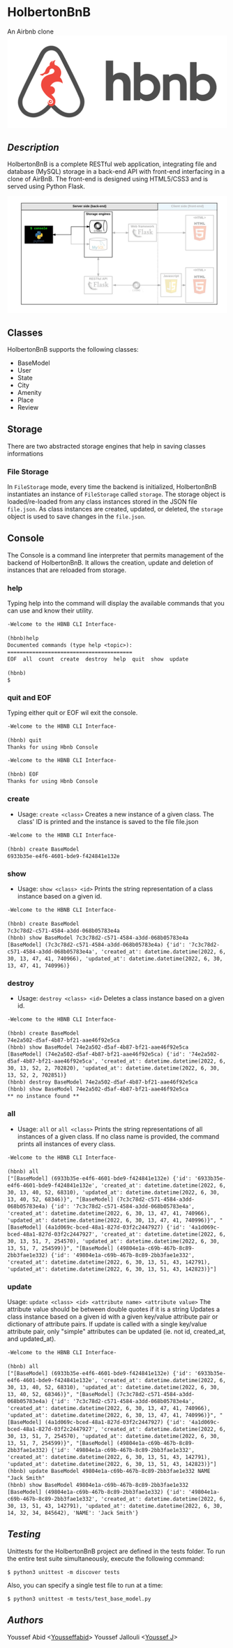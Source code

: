 # HolbertonBnB
An Airbnb clone
![AIRBNB](assets/airbnb.png)

## ***Description***
HolbertonBnB is a complete RESTful web application, integrating file and database (MySQL) storage in a back-end API with front-end interfacing in a clone of AirBnB. The front-end is designed using HTML5/CSS3 and is served using Python Flask.

![an image of the project architecture](assets/console.png)

## Classes

HolbertonBnB supports the following classes:
- BaseModel
- User
- State
- City
- Amenity
- Place
- Review

## Storage
There are two abstracted storage engines that help in saving classes informations

### File Storage
In `FileStorage` mode, every time the backend is initialized, HolbertonBnB instantiates an instance of `FileStorage` called `storage`. The storage object is loaded/re-loaded from any class instances stored in the JSON file `file.json`. As class instances are created, updated, or deleted, the `storage` object is used to save changes in the `file.json`.

## Console
The Console is a command line interpreter that permits management of the backend of HolbertonBnB.
It allows the creation, update and deletion of instances that are reloaded from storage.

### help
Typing help into the command will display the available commands that you can use and know their utility.
```
-Welcome to the HBNB CLI Interface-

(hbnb)help
Documented commands (type help <topic>):
========================================
EOF  all  count  create  destroy  help  quit  show  update

(hbnb)
$
```
### quit and EOF
Typing either quit or EOF wil exit the console.
```
-Welcome to the HBNB CLI Interface-

(hbnb) quit
Thanks for using Hbnb Console
```
```
-Welcome to the HBNB CLI Interface-

(hbnb) EOF
Thanks for using Hbnb Console
```
### create
- Usage: `create <class>`
Creates a new instance of a given class. The class' ID is printed and the instance is saved to the file file.json
```
-Welcome to the HBNB CLI Interface-

(hbnb) create BaseModel
6933b35e-e4f6-4601-bde9-f424841e132e
```

### show
- Usage: `show <class> <id>`
Prints the string representation of a class instance based on a given id.
```
-Welcome to the HBNB CLI Interface-

(hbnb) create BaseModel
7c3c78d2-c571-4584-a3dd-068b05783e4a
(hbnb) show BaseModel 7c3c78d2-c571-4584-a3dd-068b05783e4a
[BaseModel] (7c3c78d2-c571-4584-a3dd-068b05783e4a) {'id': '7c3c78d2-c571-4584-a3dd-068b05783e4a', 'created_at': datetime.datetime(2022, 6, 30, 13, 47, 41, 740966), 'updated_at': datetime.datetime(2022, 6, 30, 13, 47, 41, 740996)}
```

### destroy
- Usage: `destroy <class> <id>`
Deletes a class instance based on a given id.
```
-Welcome to the HBNB CLI Interface-

(hbnb) create BaseModel
74e2a502-d5af-4b87-bf21-aae46f92e5ca
(hbnb) show BaseModel 74e2a502-d5af-4b87-bf21-aae46f92e5ca
[BaseModel] (74e2a502-d5af-4b87-bf21-aae46f92e5ca) {'id': '74e2a502-d5af-4b87-bf21-aae46f92e5ca', 'created_at': datetime.datetime(2022, 6, 30, 13, 52, 2, 702820), 'updated_at': datetime.datetime(2022, 6, 30, 13, 52, 2, 702851)}
(hbnb) destroy BaseModel 74e2a502-d5af-4b87-bf21-aae46f92e5ca
(hbnb) show BaseModel 74e2a502-d5af-4b87-bf21-aae46f92e5ca
** no instance found **
```

### all
- Usage: `all` or `all <class>`
Prints the string representations of all instances of a given class. If no class name is provided, the command prints all instances of every class.
```
-Welcome to the HBNB CLI Interface-

(hbnb) all
["[BaseModel] (6933b35e-e4f6-4601-bde9-f424841e132e) {'id': '6933b35e-e4f6-4601-bde9-f424841e132e', 'created_at': datetime.datetime(2022, 6, 30, 13, 40, 52, 68310), 'updated_at': datetime.datetime(2022, 6, 30, 13, 40, 52, 68346)}", "[BaseModel] (7c3c78d2-c571-4584-a3dd-068b05783e4a) {'id': '7c3c78d2-c571-4584-a3dd-068b05783e4a', 'created_at': datetime.datetime(2022, 6, 30, 13, 47, 41, 740966), 'updated_at': datetime.datetime(2022, 6, 30, 13, 47, 41, 740996)}", "[BaseModel] (4a1d069c-bced-48a1-827d-03f2c2447927) {'id': '4a1d069c-bced-48a1-827d-03f2c2447927', 'created_at': datetime.datetime(2022, 6, 30, 13, 51, 7, 254570), 'updated_at': datetime.datetime(2022, 6, 30, 13, 51, 7, 254599)}", "[BaseModel] (49804e1a-c69b-467b-8c89-2bb3fae1e332) {'id': '49804e1a-c69b-467b-8c89-2bb3fae1e332', 'created_at': datetime.datetime(2022, 6, 30, 13, 51, 43, 142791), 'updated_at': datetime.datetime(2022, 6, 30, 13, 51, 43, 142823)}"]
```

### update
Usage: `update <class> <id> <attribute name> <attribute value>` 
The attribute value should be between double quotes if it is a string
Updates a class instance based on a given id with a given key/value attribute pair or dictionary of attribute pairs. If update is called with a single key/value attribute pair, only "simple" attributes can be updated (ie. not id, created_at, and updated_at).
```
-Welcome to the HBNB CLI Interface-

(hbnb) all
["[BaseModel] (6933b35e-e4f6-4601-bde9-f424841e132e) {'id': '6933b35e-e4f6-4601-bde9-f424841e132e', 'created_at': datetime.datetime(2022, 6, 30, 13, 40, 52, 68310), 'updated_at': datetime.datetime(2022, 6, 30, 13, 40, 52, 68346)}", "[BaseModel] (7c3c78d2-c571-4584-a3dd-068b05783e4a) {'id': '7c3c78d2-c571-4584-a3dd-068b05783e4a', 'created_at': datetime.datetime(2022, 6, 30, 13, 47, 41, 740966), 'updated_at': datetime.datetime(2022, 6, 30, 13, 47, 41, 740996)}", "[BaseModel] (4a1d069c-bced-48a1-827d-03f2c2447927) {'id': '4a1d069c-bced-48a1-827d-03f2c2447927', 'created_at': datetime.datetime(2022, 6, 30, 13, 51, 7, 254570), 'updated_at': datetime.datetime(2022, 6, 30, 13, 51, 7, 254599)}", "[BaseModel] (49804e1a-c69b-467b-8c89-2bb3fae1e332) {'id': '49804e1a-c69b-467b-8c89-2bb3fae1e332', 'created_at': datetime.datetime(2022, 6, 30, 13, 51, 43, 142791), 'updated_at': datetime.datetime(2022, 6, 30, 13, 51, 43, 142823)}"]
(hbnb) update BaseModel 49804e1a-c69b-467b-8c89-2bb3fae1e332 NAME "Jack Smith"
(hbnb) show BaseModel 49804e1a-c69b-467b-8c89-2bb3fae1e332 
[BaseModel] (49804e1a-c69b-467b-8c89-2bb3fae1e332) {'id': '49804e1a-c69b-467b-8c89-2bb3fae1e332', 'created_at': datetime.datetime(2022, 6, 30, 13, 51, 43, 142791), 'updated_at': datetime.datetime(2022, 6, 30, 14, 32, 34, 845642), 'NAME': 'Jack Smith'}
```

## ***Testing***
Unittests for the HolbertonBnB project are defined in the tests folder. To run the entire test suite simultaneously, execute the following command:
```
$ python3 unittest -m discover tests
```
Also, you can specify a single test file to run at a time:
```
$ python3 unittest -m tests/test_base_model.py
```

## ***Authors***
Youssef Abid <[Yousseffabid](https://github.com/yousseffabid)>
Youssef Jallouli <[Youssef J](https://github.com/YoussefJell)>
